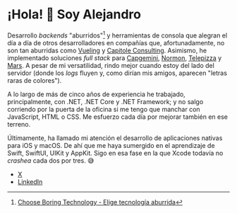 # ¡Hola! 👋 Soy Alejandro

Desarrollo _backends_ "aburridos"[^1] y herramientas de consola que alegran el día a día de otros desarrolladores en compañías que, afortunadamente, no son tan aburridas como [Vueling](https://www.vueling.com) y [Capitole Consulting](https://capitole-consulting.com). Asimismo, he implementado soluciones _full stack_ para [Capgemini](https://www.capgemini.com), [Normon](https://www.normon.com), [Telepizza](https://www.telepizza.es) y [Mars](https://www.mars.com). A pesar de mi versatilidad, rindo mejor cuando estoy del lado del servidor (donde los _logs_ fluyen y, como dirían mis amigos, aparecen "letras raras de colores").

A lo largo de más de cinco años de experiencia he trabajado, principalmente, con .NET, .NET Core y .NET Framework; y no salgo corriendo por la puerta de la oficina si me tengo que manchar con JavaScript, HTML o CSS. Me esfuerzo cada día por mejorar también en ese terreno.

Últimamente, ha llamado mi atención el desarrollo de aplicaciones nativas para iOS y macOS. De ahí que me haya sumergido en el aprendizaje de Swift, SwiftUI, UIKit y AppKit. Sigo en esa fase en la que Xcode todavía no _crashea_ cada dos por tres. 😅

- [X](https://x.com/aaesalamanca)
- [LinkedIn](https://www.linkedin.com/in/aaesalamanca/)

[^1]: [Choose Boring Technology - Elige tecnología aburrida](https://mcfunley.com/choose-boring-technology)
